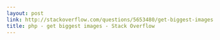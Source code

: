 ```yaml
---
layout: post
link: http://stackoverflow.com/questions/5653480/get-biggest-images
title: php - get biggest images - Stack Overflow
---
```

